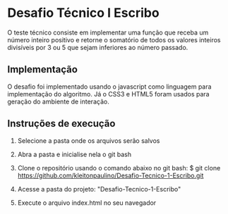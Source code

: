 # Desafio Técnico I Escribo

O teste técnico consiste em implementar uma função que receba um número inteiro positivo e retorne o somatório de todos os valores inteiros divisíveis por 3 ou 5 que sejam inferiores ao número passado.

## Implementação

O desafio foi implementado usando o javascript como linguagem para implementação do algoritmo. Já o CSS3 e HTML5 foram usados para geração do ambiente de interação.

## Instruções de execução

1. Selecione a pasta onde os arquivos serão salvos

2. Abra a pasta e inicialise nela o git bash

3. Clone o repositório usando o comando abaixo no git bash:
$ git clone https://github.com/kleitonpaulino/Desafio-Tecnico-1-Escribo.git

4. Acesse a pasta do projeto: "Desafio-Tecnico-1-Escribo"

5. Execute o arquivo index.html no seu navegador
